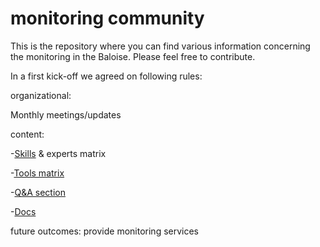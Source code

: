 # monitoring community

This is the repository where you can find various information concerning the monitoring in the Baloise.
Please feel free to contribute.

In a first kick-off we agreed on following rules:

organizational:

Monthly meetings/updates

content:

-[Skills](skills&tools/index.md) & experts matrix

-[Tools matrix](skills&tools/index.md)

-[Q&A section](FAQ/index.md)

-[Docs](docs/index.md)

future outcomes:
provide monitoring services

